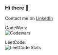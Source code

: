 ### Hi there 👋

Contact me on <a href="https://www.linkedin.com/in/alexissorianooo/"> LinkedIn </a>

CodeWars: <br>
![Codewars](https://github.r2v.ch/codewars?user=alexissorianooo&stroke=%23F9E8FF)

LeetCode: <br>
![LeetCode Stats](https://leetcard.jacoblin.cool/alexissorianooo?theme=unicorn&font=Inter)


<!--
**alexissorianooo/alexissorianooo** is a ✨ _special_ ✨ repository because its `README.md` (this file) appears on your GitHub profile.

Here are some ideas to get you started:

- 🔭 I’m currently working on ...
- 🌱 I’m currently learning ...
- 👯 I’m looking to collaborate on ...
- 🤔 I’m looking for help with ...
- 💬 Ask me about ...
- 📫 How to reach me: ...
- 😄 Pronouns: ...
- ⚡ Fun fact: ...
-->
